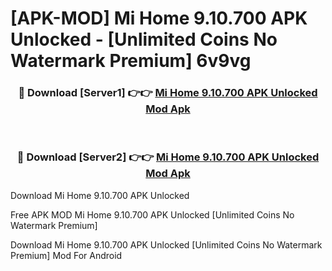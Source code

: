 # [APK-MOD] Mi Home 9.10.700 APK Unlocked - [Unlimited Coins No Watermark Premium] 6v9vg



<div align="center">
<h3>🔴 Download [Server1] 👉👉 <a href="https://momento.my/?title=Mi_Home_9.10.700_APK_Unlocked">Mi Home 9.10.700 APK Unlocked Mod Apk</a></h3><br>

<h3>🔴 Download [Server2] 👉👉 <a href="https://momento.my/?title=Mi_Home_9.10.700_APK_Unlocked">Mi Home 9.10.700 APK Unlocked Mod Apk</a></h3>
</div>



Download Mi Home 9.10.700 APK Unlocked 

Free APK MOD Mi Home 9.10.700 APK Unlocked [Unlimited Coins No Watermark Premium]

Download Mi Home 9.10.700 APK Unlocked [Unlimited Coins No Watermark Premium] Mod For Android
